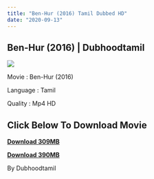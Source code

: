 ```yaml
---
title: "Ben-Hur (2016) Tamil Dubbed HD"
date: "2020-09-13"
---
```


## **Ben-Hur (2016) | Dubhoodtamil**

[![](https://1.bp.blogspot.com/-aTK1vxkXJ70/X145HbqvZAI/AAAAAAAACbQ/CG6CyrQkggUJqVFNGZovojaIuq33HyafACNcBGAsYHQ/w400-h266/benhur-2016-2.jpg)](https://1.bp.blogspot.com/-aTK1vxkXJ70/X145HbqvZAI/AAAAAAAACbQ/CG6CyrQkggUJqVFNGZovojaIuq33HyafACNcBGAsYHQ/s1600/benhur-2016-2.jpg)

Movie : Ben-Hur (2016)

Language : Tamil

Quality : Mp4 HD

  

  

## **Click Below To Download Movie**

**[Download 309MB](https://oncehelp.com/ben-hur-1)**

**[Download 390MB](https://oncehelp.com/ben-hur-2)**

  

  

By Dubhoodtamil
